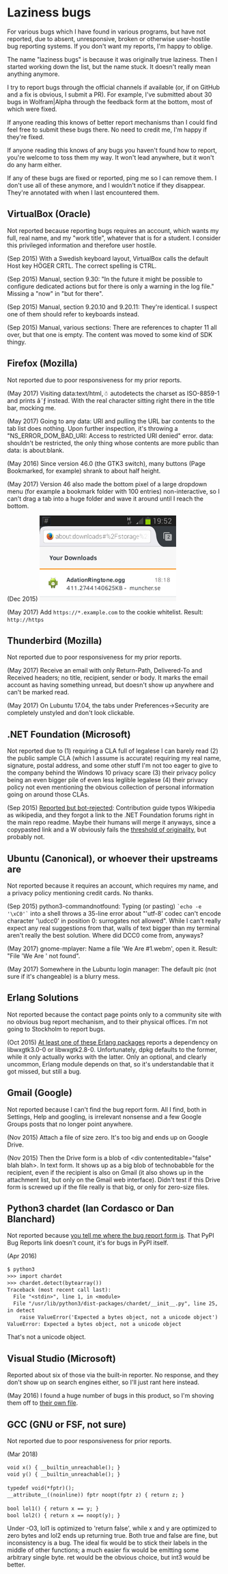 Laziness bugs
=============

For various bugs which I have found in various programs, but have not reported, due to absent,
unresponsive, broken or otherwise user-hostile bug reporting systems. If you don't want my reports,
I'm happy to oblige.

The name "laziness bugs" is because it was originally true laziness. Then I started working down the
list, but the name stuck. It doesn't really mean anything anymore.

I try to report bugs through the official channels if available (or, if on GitHub and a fix is
obvious, I submit a PR). For example, I've submitted about 30 bugs in Wolfram|Alpha through the
feedback form at the bottom, most of which were fixed.

If anyone reading this knows of better report mechanisms than I could find feel free to submit
these bugs there. No need to credit me, I'm happy if they're fixed.

If anyone reading this knows of any bugs you haven't found how to report, you're welcome to toss
them my way. It won't lead anywhere, but it won't do any harm either.

If any of these bugs are fixed or reported, ping me so I can remove them. I don't use all of these
anymore, and I wouldn't notice if they disappear. They're annotated with when I last encountered
them.


VirtualBox (Oracle)
-------------------

Not reported because reporting bugs requires an account, which wants my full, real name, and my
"work title", whatever that is for a student. I consider this privileged information and therefore
user hostile.

(Sep 2015) With a Swedish keyboard layout, VirtualBox calls the default Host key HÖGER CRTL. The
correct spelling is CTRL.

(Sep 2015) Manual, section 9.30: "In the future it might be possible to configure dedicated actions
but for there is only a warning in the log file." Missing a "now" in "but for there".

(Sep 2015) Manual, section 9.20.10 and 9.20.11: They're identical. I suspect one of them should
refer to keyboards instead.

(Sep 2015) Manual, various sections: There are references to chapter 11 all over, but that one is
empty. The content was moved to some kind of SDK thingy.


Firefox (Mozilla)
-----------------

Not reported due to poor responsiveness for my prior reports.

(May 2017) Visiting data:text/html,☃ autodetects the charset as ISO-8859-1 and prints â˜ƒ instead.
With the real character sitting right there in the title bar, mocking me.

(May 2017) Going to any data: URI and pulling the URL bar contents to the tab list does nothing.
Upon further inspection, it's throwing a "NS_ERROR_DOM_BAD_URI: Access to restricted URI denied"
error. data: shouldn't be restricted, the only thing whose contents are more public than data: is
about:blank.

(May 2016) Since version 46.0 (the GTK3 switch), many buttons (Page Bookmarked, for example) shrank
to about half height.

(May 2017) Version 46 also made the bottom pixel of a large dropdown menu (for example a bookmark
folder with 100 entries) non-interactive, so I can't drag a tab into a huge folder and wave it
around until I reach the bottom.

(Dec 2015) ![Downloaded file: 411.2744140625KB](https://github.com/Alcaro/misctoys/blob/master/firefoxbug.png)

(May 2017) Add `https://*.example.com` to the cookie whitelist. Result: `http://https`


Thunderbird (Mozilla)
-----------------

Not reported due to poor responsiveness for my prior reports.

(May 2017) Receive an email with only Return-Path, Delivered-To and Received headers; no title,
recipient, sender or body. It marks the email account as having something unread, but doesn't show
up anywhere and can't be marked read.

(May 2017) On Lubuntu 17.04, the tabs under Preferences->Security are completely unstyled and don't
look clickable.


.NET Foundation (Microsoft)
---------------------------

Not reported due to (1) requiring a CLA full of legalese I can barely read (2) the public sample CLA
(which I assume is accurate) requiring my real name, signature, postal address, and some other stuff
I'm not too eager to give to the company behind the Windows 10 privacy scare (3) their privacy
policy being an even bigger pile of even less leglible legalese (4) their privacy policy not even
mentioning the obvious collection of personal information going on around those CLAs.

(Sep 2015) [Reported but bot-rejected](https://github.com/dotnet/coreclr/pull/1644): Contribution
guide typos Wikipedia as wikipedia, and they forgot a link to the .NET Foundation forums right in
the main repo readme. Maybe their humans will merge it anyways, since a copypasted link and a W
obviously fails the [threshold of originality](https://en.wikipedia.org/wiki/Threshold_of_originality),
but probably not.


Ubuntu (Canonical), or whoever their upstreams are
--------------------------------------------------

Not reported because it requires an account, which requires my name, and a privacy policy mentioning
credit cards. No thanks.

(Sep 2015) python3-commandnotfound: Typing (or pasting) ``` `echo -e '\xC0'` ``` into a shell throws a 35-line
error about "'utf-8' codec can't encode character '\udcc0' in position 0: surrogates not allowed".
While I can't really expect any real suggestions from that, walls of text bigger than my terminal
aren't really the best solution. Where did DCC0 come from, anyways?

(May 2017) gnome-mplayer: Name a file 'We Are #1.webm', open it. Result: "File 'We Are ' not found".

(May 2017) Somewhere in the Lubuntu login manager: The default pic (not sure if it's changeable) is
a blurry mess.


Erlang Solutions
----------------

Not reported because the contact page points only to a community site with no obvious bug report
mechanism, and to their physical offices. I'm not going to Stockholm to report bugs.

(Oct 2015) [At least one of these Erlang packages](https://www.erlang-solutions.com/downloads/download-erlang-otp)
reports a dependency on libwxgtk3.0-0 or libwxgtk2.8-0. Unfortunately, dpkg defaults to the former,
while it only actually works with the latter. Only an optional, and clearly uncommon,
Erlang module depends on that, so it's understandable that it got missed, but still a bug.


Gmail (Google)
--------------

Not reported because I can't find the bug report form. All I find, both in Settings, Help and
googling, is irrelevant nonsense and a few Google Groups posts that no longer point anywhere.

(Nov 2015) Attach a file of size zero. It's too big and ends up on Google Drive.

(Nov 2015) Then the Drive form is a blob of \<div contenteditable="false" blah blah>. In text form.
It shows up as a big blob of technobabble for the recipient, even if the recipient is also on Gmail
(it also shows up in the attachment list, but only on the Gmail web interface). Didn't test if this
Drive form is screwed up if the file really is that big, or only for zero-size files.


Python3 chardet (Ian Cordasco or Dan Blanchard)
-----------------------------------------------

Not reported because [you tell me where the bug report form is](https://pypi.python.org/pypi/chardet).
That PyPI Bug Reports link doesn't count, it's for bugs in PyPI itself.

(Apr 2016)
```
$ python3
>>> import chardet
>>> chardet.detect(bytearray())
Traceback (most recent call last):
  File "<stdin>", line 1, in <module>
  File "/usr/lib/python3/dist-packages/chardet/__init__.py", line 25, in detect
    raise ValueError('Expected a bytes object, not a unicode object')
ValueError: Expected a bytes object, not a unicode object
```

That's not a unicode object.


Visual Studio (Microsoft)
-------------------------

Reported about six of those via the built-in reporter. No response, and they don't show up on search
engines either, so I'll just rant here instead.

(May 2016) I found a huge number of bugs in this product, so I'm shoving them off to
[their own file](vstudiobugs.md).


GCC (GNU or FSF, not sure)
--------------------------

Not reported due to poor responsiveness for prior reports.

(Mar 2018)
```
void x() { __builtin_unreachable(); }
void y() { __builtin_unreachable(); }

typedef void(*fptr)();
__attribute__((noinline)) fptr noopt(fptr z) { return z; }

bool lol1() { return x == y; }
bool lol2() { return x == noopt(y); }
```

Under -O3, lol1 is optimized to 'return false', while x and y are optimized to zero bytes and lol2
ends up returning true. Both true and false are fine, but inconsistency is a bug. The ideal fix
would be to stick their labels in the middle of other functions; a much easier fix would be emitting
some arbitrary single byte. ret would be the obvious choice, but int3 would be better.
